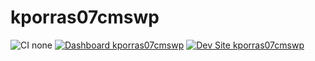 # kporras07cmswp

![CI none](https://img.shields.io/badge/ci-none-orange.svg)
[![Dashboard kporras07cmswp](https://img.shields.io/badge/dashboard-kporras07cmswp-yellow.svg)](https://dashboard.pantheon.io/sites/b1f35837-11e6-474f-a486-f9af73339d00#dev/code)
[![Dev Site kporras07cmswp](https://img.shields.io/badge/site-kporras07cmswp-blue.svg)](http://dev-kporras07cmswp.pantheonsite.io/)